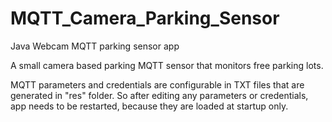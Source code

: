 # MQTT_Camera_Parking_Sensor
 Java Webcam MQTT parking sensor app

A small camera based parking MQTT sensor that monitors free parking lots.

MQTT parameters and credentials are configurable in TXT files that are generated in "res" folder.
So after editing any parameters or credentials, app needs to be restarted, because they are loaded at startup only.
